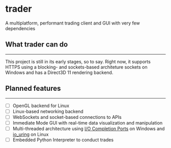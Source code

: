# trader
A multiplatform, performant trading client and GUI with very few dependencies

## What trader can do
---
This project is still in its early stages, so to say. Right now, it supports HTTPS using a blocking- and sockets-based architeture sockets on Windows and has a Direct3D 11 rendering backend.

## Planned features
---
- [ ] OpenGL backend for Linux
- [ ] Linux-based networking backend
- [ ] WebSockets and socket-based connections to APIs
- [ ] Immediate Mode GUI with real-time data visualization and manipulation
- [ ] Multi-threaded architecture using [I/O Completion Ports](https://learn.microsoft.com/en-us/windows/win32/fileio/i-o-completion-ports) on Windows and [io_uring](https://man.archlinux.org/man/io_uring.7.en) on Linux
- [ ] Embedded Python Interpreter to conduct trades
